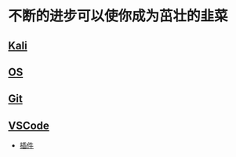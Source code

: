 # 不断的进步可以使你成为茁壮的韭菜
## [Kali](./Kali) 
## [OS](./OS)
## [Git](./Git)
## [VSCode](./VSCode)
* [插件](./VSCode/插件.md)